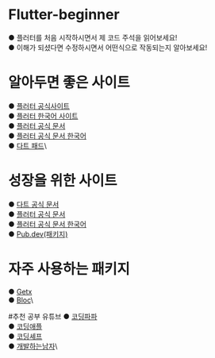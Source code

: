 ﻿# Flutter-beginner
 ● 플러터를 처음 시작하시면서 제 코드 주석을 읽어보세요!\
 ● 이해가 되셨다면 수정하시면서 어떤식으로 작동되는지 알아보세요!
 



# 알아두면 좋은 사이트
 ● [플러터 공식사이트](https://flutter.dev/)
 \
 ● [플러터 한국어 사이트](https://flutter-ko.dev/)
 \
 ● [플러터 공식 문서](https://docs.flutter.dev/development/ui/widgets-intro)\
 ● [플러터 공식 문서 한국어](https://flutter-ko.dev/docs/development) \
 ● [다트 패드](https://dartpad.dev/)\




 # 성장을 위한 사이트
  ● [다트 공식 문서](https://api.dart.dev/stable/2.17.6/index.html)\
  ● [플러터 공식 문서](https://docs.flutter.dev/development/ui/widgets-intro)\
  ● [플러터 공식 문서 한국어](https://flutter-ko.dev/docs/development) \
  ● [Pub.dev(패키지)](https://pub.dev/)




# 자주 사용하는 패키지
  ● [Getx](https://github.com/jonataslaw/getx/blob/master/README.ko-kr.md)\
  ● [Bloc](https://bloclibrary.dev/#/gettingstarted)\
  
  
#추천 공부 유튜브
  ● [코딩파파](https://www.youtube.com/results?search_query=%EC%BD%94%EB%94%A9%ED%8C%8C%ED%8C%8C)\
  ● [코딩애플](https://www.youtube.com/watch?v=usE9IKaogDU&list=PLfLgtT94nNq1izG4R2WDN517iPX4WXH3C)\
  ● [코딩셰프](https://www.youtube.com/channel/UC_2ge45JCuJH1z6VYt4iCgQ)\
  ● [개발하는남자](https://www.youtube.com/c/%EA%B0%9C%EB%B0%9C%ED%95%98%EB%8A%94%EB%82%A8%EC%9E%90)\
  
